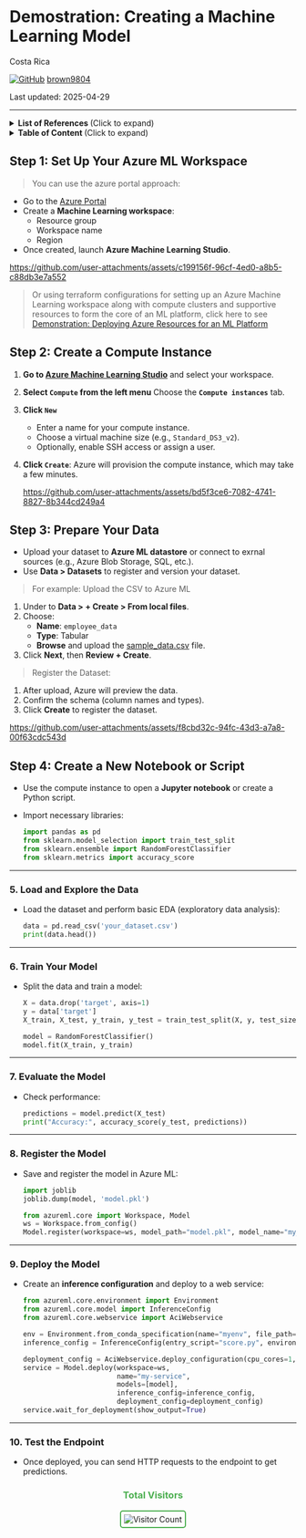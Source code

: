 # Demostration: Creating a Machine Learning Model

Costa Rica

[![GitHub](https://img.shields.io/badge/--181717?logo=github&logoColor=ffffff)](https://github.com/)
[brown9804](https://github.com/brown9804)

Last updated: 2025-04-29

------------------------------------------


<details>
<summary><b>List of References </b> (Click to expand)</summary>

</details>

<details>
<summary><b>Table of Content </b> (Click to expand)</summary>

</details>

## Step 1: Set Up Your Azure ML Workspace

> You can use the azure portal approach:

- Go to the [Azure Portal](https://portal.azure.com/)
- Create a **Machine Learning workspace**:
  - Resource group
  - Workspace name
  - Region
- Once created, launch **Azure Machine Learning Studio**.

https://github.com/user-attachments/assets/c199156f-96cf-4ed0-a8b5-c88db3e7a552

> Or using terraform configurations for setting up an Azure Machine Learning workspace along with compute clusters and supportive resources to form the core of an ML platform, click here to see [Demonstration: Deploying Azure Resources for an ML Platform](./infrastructure/azMachineLearning/README.md)

## Step 2: Create a Compute Instance

1. **Go to [Azure Machine Learning Studio](https://ml.azure.com/)** and select your workspace.
2. **Select `Compute` from the left menu**  Choose the **`Compute instances`** tab.
3. **Click `New`**  
   - Enter a name for your compute instance.
   - Choose a virtual machine size (e.g., `Standard_DS3_v2`).
   - Optionally, enable SSH access or assign a user.
4. **Click `Create`**: Azure will provision the compute instance, which may take a few minutes.

    https://github.com/user-attachments/assets/bd5f3ce6-7082-4741-8827-8b344cd249a4

## Step 3: Prepare Your Data

- Upload your dataset to **Azure ML datastore** or connect to exrnal sources (e.g., Azure Blob Storage, SQL, etc.).
- Use **Data > Datasets** to register and version your dataset.

> For example: Upload the CSV to Azure ML

1. Under to **Data > + Create > From local files**.
2. Choose:
   - **Name**: `employee_data`
   - **Type**: Tabular
   - **Browse** and upload the [sample_data.csv](./azML-modelcreation/data/sample_data.csv) file.
3. Click **Next**, then **Review + Create**.

> Register the Dataset: 

1. After upload, Azure will preview the data.
2. Confirm the schema (column names and types).
3. Click **Create** to register the dataset.

https://github.com/user-attachments/assets/f8cbd32c-94fc-43d3-a7a8-00f63cdc543d

## Step 4: Create a New Notebook or Script

- Use the compute instance to open a **Jupyter notebook** or create a Python script.
- Import necessary libraries:

  ```python
  import pandas as pd
  from sklearn.model_selection import train_test_split
  from sklearn.ensemble import RandomForestClassifier
  from sklearn.metrics import accuracy_score
  ```

---

### **5. Load and Explore the Data**
- Load the dataset and perform basic EDA (exploratory data analysis):
  ```python
  data = pd.read_csv('your_dataset.csv')
  print(data.head())
  ```

---

### **6. Train Your Model**
- Split the data and train a model:
  ```python
  X = data.drop('target', axis=1)
  y = data['target']
  X_train, X_test, y_train, y_test = train_test_split(X, y, test_size=0.2)

  model = RandomForestClassifier()
  model.fit(X_train, y_train)
  ```

---

### **7. Evaluate the Model**
- Check performance:
  ```python
  predictions = model.predict(X_test)
  print("Accuracy:", accuracy_score(y_test, predictions))
  ```

---

### **8. Register the Model**
- Save and register the model in Azure ML:
  ```python
  import joblib
  joblib.dump(model, 'model.pkl')

  from azureml.core import Workspace, Model
  ws = Workspace.from_config()
  Model.register(workspace=ws, model_path="model.pkl", model_name="my_model")
  ```

---

### **9. Deploy the Model**
- Create an **inference configuration** and deploy to a web service:
  ```python
  from azureml.core.environment import Environment
  from azureml.core.model import InferenceConfig
  from azureml.core.webservice import AciWebservice

  env = Environment.from_conda_specification(name="myenv", file_path="env.yml")
  inference_config = InferenceConfig(entry_script="score.py", environment=env)

  deployment_config = AciWebservice.deploy_configuration(cpu_cores=1, memory_gb=1)
  service = Model.deploy(workspace=ws,
                         name="my-service",
                         models=[model],
                         inference_config=inference_config,
                         deployment_config=deployment_config)
  service.wait_for_deployment(show_output=True)
  ```

---

### **10. Test the Endpoint**
- Once deployed, you can send HTTP requests to the endpoint to get predictions.



<div align="center">
  <h3 style="color: #4CAF50;">Total Visitors</h3>
  <img src="https://profile-counter.glitch.me/brown9804/count.svg" alt="Visitor Count" style="border: 2px solid #4CAF50; border-radius: 5px; padding: 5px;"/>
</div>
